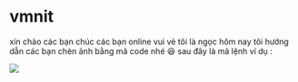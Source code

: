 # vmnit
xin chào các bạn 
chúc các bạn online vui vẻ 
tôi là ngọc hôm nay tôi hướng dẫn các bạn chèn ảnh 
bằng mã code nhé 😆
sau đây là mã lệnh ví dụ :

<!DOCTYPE html>
<html>
<body>
    <img src=" đây là đường dẫn hình ảnh">
</body>
</html>

